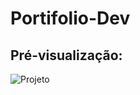 # Portifolio-Dev

## Pré-visualização:

![Projeto](https://drive.google.com/uc?id=1xRwbgHNP5AkpItZFf86gjGO_VPHE-TAg)
